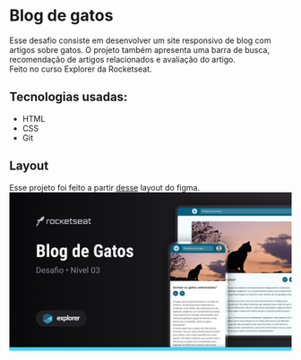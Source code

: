 # Blog de gatos
Esse desafio consiste em desenvolver um site responsivo de blog com artigos sobre gatos. O projeto também apresenta uma barra de busca, recomendação de artigos relacionados e avaliação do artigo. <br>
Feito no curso Explorer da Rocketseat.

## Tecnologias usadas:
- HTML <br>
- CSS <br>
- Git

## Layout
Esse projeto foi feito a partir [desse](<https://www.figma.com/file/2SN8Y3Q0jr3kgcrBvxeNg9/Blog-de-Gatos-%E2%80%A2-Desafio-Explorer-(Community)?node-id=101%3A91&mode=dev>) layout do figma.
<br>
<img src="./img/cover.png" alt="imagem do projeto">
